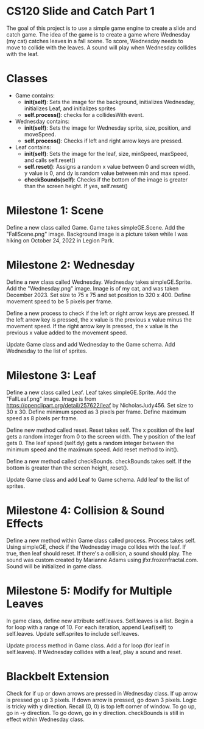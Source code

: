 # CS120 Slide and Catch Part 1

The goal of this project is to use a simple game engine to create a slide and catch game. The idea of the game is to create a game where Wednesday (my cat) catches leaves in a fall scene. To score, Wednesday needs to move to collide with the leaves. A sound will play when Wednesday collides with the leaf.

# Classes 

- Game contains:
  - __init(self)__: Sets the image for the background, initializes Wednesday, initializes Leaf, and initializes sprites
  - __self.process()__: checks for a collidesWith event. 
- Wednesday contains:
  - __init(self)__: Sets the image for Wednesday sprite, size, position, and moveSpeed.
  - __self.process()__: Checks if left and right arrow keys are pressed. 
- Leaf contains:
  - __init(self)__: Sets the image for the leaf, size, minSpeed, maxSpeed, and calls self.reset()
  - __self.reset()__: Assigns a random x value between 0 and screen width, y value is 0, and dy is random value between min and max speed.
  - __checkBounds(self)__: Checks if the bottom of the image is greater than the screen height. If yes, self.reset()

# Milestone 1: Scene 

Define a new class called Game. Game takes simpleGE.Scene. Add the "FallScene.png" image. Background image is a picture taken while I was hiking on October 24, 2022 in Legion Park. 

# Milestone 2: Wednesday 

Define a new class called Wednesday. Wednesday takes simpleGE.Sprite. Add the "Wednesday.png" image. Image is of my cat, and was taken December 2023. Set size to 75 x 75 and set position to 320 x 400. Define movement speed to be 5 pixels per frame. 

Define a new process to check if the left or right arrow keys are pressed. If the left arrow key is pressed, the x value is the previous x value minus the movement speed. If the right arrow key is pressed, the x value is the previous x value added to the movement speed. 

Update Game class and add Wednesday to the Game schema. Add Wednesday to the list of sprites. 

# Milestone 3: Leaf

Define a new class called Leaf. Leaf takes simpleGE.Sprite. Add the "FallLeaf.png" image. Image is from https://openclipart.org/detail/257622/leaf by NicholasJudy456. Set size to 30 x 30. Define minimum speed as 3 pixels per frame. Define maximum speed as 8 pixels per frame. 

Define new method called reset. Reset takes self. The x position of the leaf gets a random integer from 0 to the screen width. The y position of the leaf gets 0. The leaf speed (self.dy) gets a random integer between the minimum speed and the maximum speed. Add reset method to init().

Define a new method called checkBounds. checkBounds takes self. If the bottom is greater than the screen height, reset(). 

Update Game class and add Leaf to Game schema. Add leaf to the list of sprites. 

# Milestone 4: Collision & Sound Effects

Define a new method within Game class called process. Process takes self. Using simpleGE, check if the Wednesday image collides with the leaf. If true, then leaf should reset. If there's a collision, a sound should play. The sound was custom created by Marianne Adams using jfxr.frozenfractal.com. Sound will be initialized in game class.

# Milestone 5: Modify for Multiple Leaves

In game class, define new attribute self.leaves. Self.leaves is a list. Begin a for loop with a range of 10. For each iteration, append Leaf(self) to self.leaves. Update self.sprites to include self.leaves. 

Update process method in Game class. Add a for loop (for leaf in self.leaves). If Wednesday collides with a leaf, play a sound and reset. 

# Blackbelt Extension

Check for if up or down arrows are pressed in Wednesday class. If up arrow is pressed go up 3 pixels. If down arrow is pressed, go down 3 pixels. Logic is tricky with y direction. Recall (0, 0) is top left corner of window. To go up, go in -y direction. To go down, go in y direction. checkBounds is still in effect within Wednesday class. 



